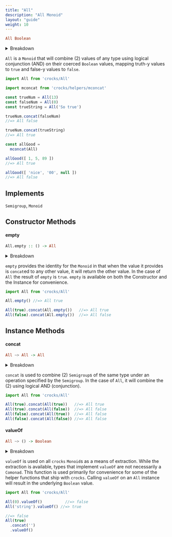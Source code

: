 ```yaml
---
title: "All"
description: "All Monoid"
layout: "guide"
weight: 10
---
```


```haskell
All Boolean
```

<details>
  <summary>Breakdown</summary>
  The Monoid <code> All </code> outputs type <code> Boolean </code>
</details>

`All` is a `Monoid` that will combine (2) values of any type using logical
conjunction (AND) on their coerced `Boolean` values, mapping truth-y values to
`true` and false-y values to `false`.

```javascript
import All from 'crocks/All'

import mconcat from 'crocks/helpers/mconcat'

const trueNum = All(13)
const falseNum = All(0)
const trueString = All('So true')

trueNum.concat(falseNum)
//=> All false

trueNum.concat(trueString)
//=> All true

const allGood =
  mconcat(All)

allGood([ 1, 5, 89 ])
//=> All true

allGood([ 'nice', '00', null ])
//=> All false
```

<article id="topic-implements">

## Implements
`Semigroup`, `Monoid`

</article>

<article id="topic-constructor">

## Constructor Methods

#### empty
```haskell
All.empty :: () -> All
```

<details>
  <summary>Breakdown</summary>
  The constructor <code> All.empty() </code> outputs type <code> All </code>
</details>

`empty` provides the identity for the `Monoid` in that when the value it
provides is `concat`ed to any other value, it will return the other value. In
the case of `All` the result of `empty` is `true`. `empty` is available on both
the Constructor and the Instance for convenience.

```javascript
import All from 'crocks/All'

All.empty() //=> All true

All(true).concat(All.empty())   //=> All true
All(false).concat(All.empty())  //=> All false
```

</article>

<article id="topic-instance">

## Instance Methods

#### concat

```haskell
All ~> All -> All
```

<details>
  <summary>Breakdown</summary>
  <code> All.concat </code> inputs type <code> All </code> and outputs type <code> All </code>
</details>

`concat` is used to combine (2) `Semigroup`s of the same type under an operation
specified by the `Semigroup`. In the case of `All`, it will combine the (2)
using logical AND (conjunction).

```javascript
import All from 'crocks/All'

All(true).concat(All(true))   //=> All true
All(true).concat(All(false))  //=> All false
All(false).concat(All(true))  //=> All false
All(false).concat(All(false)) //=> All false
```

#### valueOf

```haskell
All ~> () -> Boolean
```

<details>
  <summary>Breakdown</summary>
  <code> All.valueOf() </code> outputs type <code> Boolean </code>
</details>

`valueOf` is used on all `crocks` `Monoid`s as a means of extraction. While the
extraction is available, types that implement `valueOf` are not necessarily a
`Comonad`. This function is used primarily for convenience for some of the
helper functions that ship with `crocks`. Calling `valueOf` on an `All` instance
will result in the underlying `Boolean` value.

```javascript
import All from 'crocks/All'

All(0).valueOf()          //=> false
All('string').valueOf() //=> true

//=> false
All(true)
  .concat('')
  .valueOf()
```

</article>
